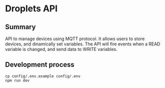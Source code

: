 # Droplets API

## Summary

API to manage devices using MQTT protocol.
It allows users to store devices, and dinamically set variables.
The API will fire events when a READ variable is changed, and send data to WRITE variables.

## Development process

```
cp config/.env.example config/.env
npm run dev
```
